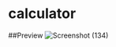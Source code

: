 # calculator
##Preview
![Screenshot (134)](https://user-images.githubusercontent.com/80777510/150505276-a6d159f8-4e51-4b5c-a2c3-83fecd0dbfe6.png)
